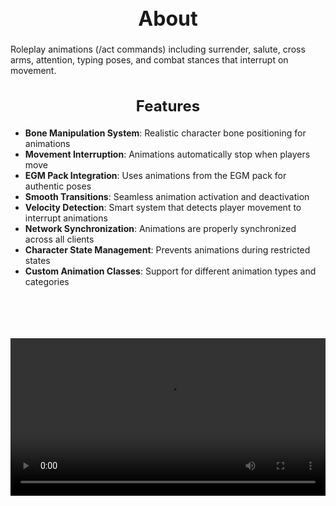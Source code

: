 <h1 style="text-align:center; font-size:2rem; font-weight:bold;">About</h1>

Roleplay animations (/act commands) including surrender, salute, cross arms, attention, typing poses, and combat stances that interrupt on movement.

<h2 style="text-align:center; font-size:1.5rem; font-weight:bold;">Features</h2>

- **Bone Manipulation System**: Realistic character bone positioning for animations
- **Movement Interruption**: Animations automatically stop when players move
- **EGM Pack Integration**: Uses animations from the EGM pack for authentic poses
- **Smooth Transitions**: Seamless animation activation and deactivation
- **Velocity Detection**: Smart system that detects player movement to interrupt animations
- **Network Synchronization**: Animations are properly synchronized across all clients
- **Character State Management**: Prevents animations during restricted states
- **Custom Animation Classes**: Support for different animation types and categories

<br><br>

<p align="center">
  <video width="1200" style="max-width:100%; margin-bottom: 40px; margin-top: 20px;" controls>
    <source src="https://bleonheart.github.io/assets/Animation.mp4" type="video/mp4">
    Your browser does not support the video tag.
  </video>
</p>

<br><br>
